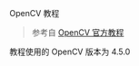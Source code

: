 OpenCV 教程

> 参考自 [OpenCV 官方教程](https://docs.opencv.org/4.5.0/d9/df8/tutorial_root.html)

教程使用的 OpenCV 版本为 4.5.0